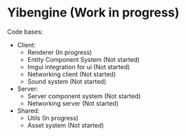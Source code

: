 # Yibengine (Work in progress)

Code bases:
  - Client:
    - Renderer (In progress)
    - Entity Component System (Not started)
    - Imgui integration for ui (Not started)
    - Networking client (Not started)
    - Sound system (Not started)
  - Server:
    - Server component system (Not started)
    - Networking server (Not started)
  - Shared:
    - Utils (In progress)
    - Asset system (Not started)
